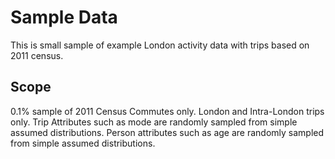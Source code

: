 # Sample Data

This is small sample of example London activity data with trips based on 2011 census.

## Scope

0.1% sample of 2011 Census Commutes only.
London and Intra-London trips only.
Trip Attributes such as mode are randomly sampled from simple assumed distributions.
Person attributes such as age are randomly sampled from simple assumed distributions.